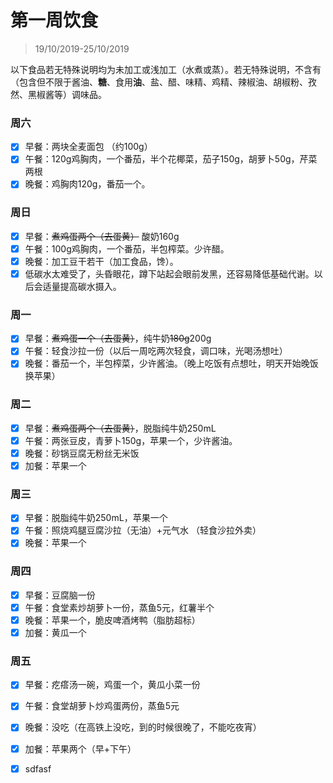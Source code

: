 # 第一周饮食

>19/10/2019-25/10/2019

以下食品若无特殊说明均为未加工或浅加工（水煮或蒸）。若无特殊说明，不含有（包含但不限于酱油、**糖**、食用**油**、盐、醋、味精、鸡精、辣椒油、胡椒粉、孜然、黑椒酱等）调味品。

### 周六

- [x] 早餐：两块全麦面包 （约100g）
- [x] 午餐：120g鸡胸肉，一个番茄，半个花椰菜，茄子150g，胡萝卜50g，芹菜两根
- [x] 晚餐：鸡胸肉120g，番茄一个。

### 周日

- [x] 早餐：~~煮鸡蛋两个（去蛋黄）~~ 酸奶160g
- [x] 午餐：100g鸡胸肉，一个番茄，半包榨菜。少许醋。
- [x] 晚餐：加工豆干若干（加工食品，馋）。
- [x] 低碳水太难受了，头昏眼花，蹲下站起会眼前发黑，还容易降低基础代谢。以后会适量提高碳水摄入。

### 周一

- [x] 早餐：~~煮鸡蛋一个（去蛋黄）~~，纯牛奶~~180g~~200g
- [x] 午餐：轻食沙拉一份（以后一周吃两次轻食，调口味，光喝汤想吐）
- [x] 晚餐：番茄一个，半包榨菜，少许酱油。（晚上吃饭有点想吐，明天开始晚饭换苹果）

### 周二

- [x] 早餐：~~煮鸡蛋两个（去蛋黄）~~，脱脂纯牛奶250mL
- [x] 午餐：两张豆皮，青萝卜150g，苹果一个，少许酱油。
- [x] 晚餐：砂锅豆腐无粉丝无米饭
- [x] 加餐：苹果一个

### 周三

- [x] 早餐：脱脂纯牛奶250mL，苹果一个
- [x] 午餐：照烧鸡腿豆腐沙拉（无油）+元气水 （轻食沙拉外卖）
- [x] 晚餐：苹果一个

### 周四

- [x] 早餐：豆腐脑一份
- [x] 午餐：食堂素炒胡萝卜一份，蒸鱼5元，红薯半个
- [x] 晚餐：苹果一个，脆皮啤酒烤鸭（脂肪超标）
- [x] 加餐：黄瓜一个

### 周五

- [x] 早餐：疙瘩汤一碗，鸡蛋一个，黄瓜小菜一份

- [x] 午餐：食堂胡萝卜炒鸡蛋两份，蒸鱼5元

- [x] 晚餐：没吃（在高铁上没吃，到的时候很晚了，不能吃夜宵）

- [x] 加餐：苹果两个（早+下午）

- [x] sdfasf

  
